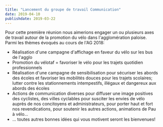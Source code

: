 ```yaml
---
title: "Lancement du groupe de travail Communication"
date: 2019-04-10
publishdate: 2019-03-22
---
```


Pour cette première réunion nous aimerions engager un ou plusieurs axes de 
travail autour de la promotion du vélo dans l'agglomération paloise. Parmi les 
thèmes évoqués au cours de l'AG 2018:

* Réalisation d'une campagne d'affichage en faveur du vélo sur les bus de 
  l'agglo
* Promotion du vélotaf = favoriser le vélo pour les trajets quotidien 
professionnels
* Réalisation d'une campagne de sensibilisation pour sécuriser les abords des 
  écoles et favoriser les mobilités douces pour les trajets scolaires; lutter 
  contre les stationnements intempestifs, illégaux et dangereux aux abords des 
  écoles
* Actions de communication diverses pour diffuser une image positives des 
  cyclistes, des villes cyclables pour susciter les envies de vélo auprès de nos 
  concitoyens et administrateurs, pour porter haut et fort nos revendications, 
  pour soutenir les autres actions, animations de Pau à vélo...
*  ... toutes autres bonnes idées qui vous motivent seront les bienvenues!